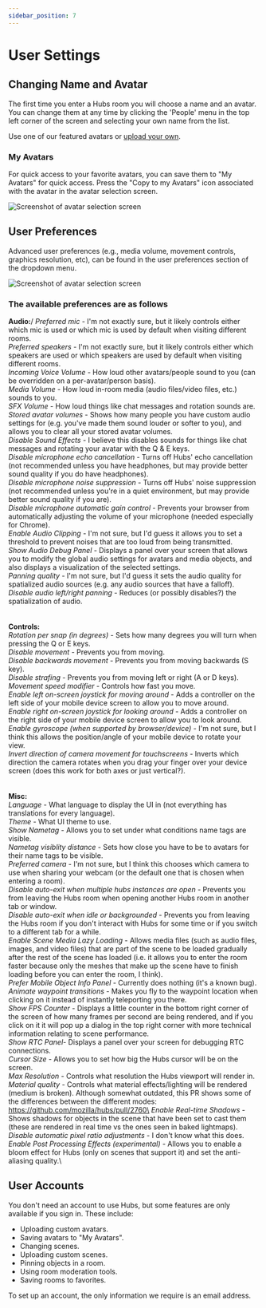```yaml
---
sidebar_position: 7
---
```


# User Settings

## Changing Name and Avatar

The first time you enter a Hubs room you will choose a name and an avatar. You can change them at any time by clicking the 'People' menu in the top left corner of the screen and selecting your own name from the list.

Use one of our featured avatars or [upload your own](./custom-avatars.md).

### My Avatars

For quick access to your favorite avatars, you can save them to "My Avatars" for quick access. Press the "Copy to my Avatars" icon associated with the avatar in the avatar selection screen.

![Screenshot of avatar selection screen](/img/hubs-save-avatar.jpeg)

## User Preferences

Advanced user preferences (e.g., media volume, movement controls, graphics resolution, etc), can be found in the user preferences section of the dropdown menu.

![Screenshot of avatar selection screen](/img/hubs-preference-menu.PNG)

### The available preferences are as follows

**Audio:**/
_Preferred mic_ - I'm not exactly sure, but it likely controls either which mic is used or which mic is used by default when visiting different rooms.\
_Preferred speakers_ - I'm not exactly sure, but it likely controls either which speakers are used or which speakers are used by default when visiting different rooms.\
_Incoming Voice Volume_ - How loud other avatars/people sound to you (can be overridden on a per-avatar/person basis).\
_Media Volume_ - How loud in-room media (audio files/video files, etc.) sounds to you.\
_SFX Volume_ - How loud things like chat messages and rotation sounds are.\
_Stored avatar volumes_ - Shows how many people you have custom audio settings for (e.g. you've made them sound louder or softer to you), and allows you to clear all your stored avatar volumes.\
_Disable Sound Effects_ - I believe this disables sounds for things like chat messages and rotating your avatar with the Q & E keys.\
_Disable microphone echo cancellation_ - Turns off Hubs' echo cancellation (not recommended unless you have headphones, but may provide better sound quality if you do have headphones).\
_Disable microphone noise suppression_ - Turns off Hubs' noise suppression (not recommended unless you're in a quiet environment, but may provide better sound quality if you are).\
_Disable microphone automatic gain control_ - Prevents your browser from automatically adjusting the volume of your microphone (needed especially for Chrome).\
_Enable Audio Clipping_ - I'm not sure, but I'd guess it allows you to set a threshold to prevent noises that are too loud from being transmitted.\
_Show Audio Debug Panel_ - Displays a panel over your screen that allows you to modify the global audio settings for avatars and media objects, and also displays a visualization of the selected settings.\
_Panning quality_ - I'm not sure, but I'd guess it sets the audio quality for spatialized audio sources (e.g. any audio sources that have a falloff).\
_Disable audio left/right panning_ - Reduces (or possibly disables?) the spatialization of audio.\
<br></br>
**Controls:**\
_Rotation per snap (in degrees)_ - Sets how many degrees you will turn when pressing the Q or E keys.\
_Disable movement_ - Prevents you from moving.\
_Disable backwards movement_ - Prevents you from moving backwards (S key).\
_Disable strafing_ - Prevents you from moving left or right (A or D keys).\
_Movement speed modifier_ - Controls how fast you move.\
_Enable left on-screen joystick for moving around_ - Adds a controller on the left side of your mobile device screen to allow you to move around.\
_Enable right on-screen joystick for looking around_ - Adds a controller on the right side of your mobile device screen to allow you to look around.\
_Enable gyroscope (when supported by browser/device)_ - I'm not sure, but I think this allows the position/angle of your mobile device to rotate your view.\
_Invert direction of camera movement for touchscreens_ - Inverts which direction the camera rotates when you drag your finger over your device screen (does this work for both axes or just vertical?).\
<br></br>
**Misc:**\
_Language_ - What language to display the UI in (not everything has translations for every language).\
_Theme_ - What UI theme to use.\
_Show Nametag_ - Allows you to set under what conditions name tags are visible.\
_Nametag visiblity distance_ - Sets how close you have to be to avatars for their name tags to be visible.\
_Preferred camera_ - I'm not sure, but I think this chooses which camera to use when sharing your webcam (or the default one that is chosen when entering a room).\
_Disable auto-exit when multiple hubs instances are open_ - Prevents you from leaving the Hubs room when opening another Hubs room in another tab or window.\
_Disable auto-exit when idle or backgrounded_ - Prevents you from leaving the Hubs room if you don't interact with Hubs for some time or if you switch to a different tab for a while.\
_Enable Scene Media Lazy Loading_ - Allows media files (such as audio files, images, and video files) that are part of the scene to be loaded gradually after the rest of the scene has loaded (i.e. it allows you to enter the room faster because only the meshes that make up the scene have to finish loading before you can enter the room, I think).\
_Prefer Mobile Object Info Panel_ - Currently does nothing (it's a known bug).\
_Animate waypoint transitions_ - Makes you fly to the waypoint location when clicking on it instead of instantly teleporting you there.\
_Show FPS Counter_ - Displays a little counter in the bottom right corner of the screen of how many frames per second are being rendered, and if you click on it it will pop up a dialog in the top right corner with more technical information relating to scene performance.\
_Show RTC Panel_- Displays a panel over your screen for debugging RTC connections.\
_Cursor Size_ - Allows you to set how big the Hubs cursor will be on the screen.\
_Max Resolution_ - Controls what resolution the Hubs viewport will render in.\
_Material quality_ - Controls what material effects/lighting will be rendered (medium is broken). Although somewhat outdated, this PR shows some of the differences between the different modes: https://github.com/mozilla/hubs/pull/2760\
_Enable Real-time Shadows_ - Shows shadows for objects in the scene that have been set to cast them (these are rendered in real time vs the ones seen in baked lightmaps).\
_Disable automatic pixel ratio adjustments_ - I don't know what this does.\
_Enable Post Processing Effects (experimental)_ - Allows you to enable a bloom effect for Hubs (only on scenes that support it) and set the anti-aliasing quality.\

## User Accounts

You don't need an account to use Hubs, but some features are only available if you sign in. These include:

- Uploading custom avatars.
- Saving avatars to "My Avatars".
- Changing scenes.
- Uploading custom scenes.
- Pinning objects in a room.
- Using room moderation tools.
- Saving rooms to favorites.

To set up an account, the only information we require is an email address.
